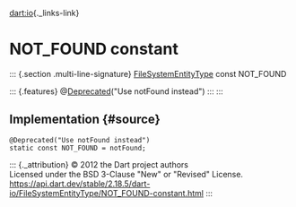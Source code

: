 [dart:io](../../dart-io/dart-io-library){._links-link}

NOT\_FOUND constant
===================

::: {.section .multi-line-signature}
[FileSystemEntityType](../filesystementitytype-class) const NOT\_FOUND

::: {.features}
@[Deprecated](../../dart-core/deprecated-class)(\"Use notFound
instead\")
:::
:::

Implementation {#source}
--------------

``` {.language-dart data-language="dart"}
@Deprecated("Use notFound instead")
static const NOT_FOUND = notFound;
```

::: {._attribution}
© 2012 the Dart project authors\
Licensed under the BSD 3-Clause \"New\" or \"Revised\" License.\
<https://api.dart.dev/stable/2.18.5/dart-io/FileSystemEntityType/NOT_FOUND-constant.html>
:::
